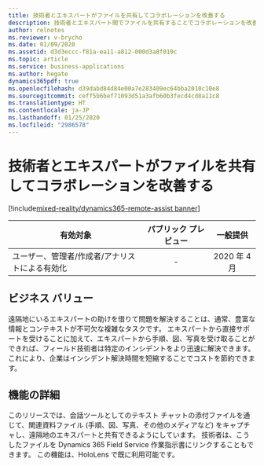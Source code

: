 ```yaml
---
title: 技術者とエキスパートがファイルを共有してコラボレーションを改善する
description: 技術者とエキスパート間でファイルを共有することでコラボレーションを改善する
author: relnotes
ms.reviewer: v-brycho
ms.date: 01/09/2020
ms.assetid: d3d3eccc-f81a-ea11-a812-000d3a8f010c
ms.topic: article
ms.service: business-applications
ms.author: hegate
dynamics365pdf: true
ms.openlocfilehash: d39dabd84d84e00a7e283409ec64bba2010c10e8
ms.sourcegitcommit: ceff5b6bef71093d51a3afb60b3fecd4cd8a11c8
ms.translationtype: HT
ms.contentlocale: ja-JP
ms.lasthandoff: 01/25/2020
ms.locfileid: "2986578"
---
```

# <a name="share-files-between-technicians-and-experts-to-improve-collaboration"></a>技術者とエキスパートがファイルを共有してコラボレーションを改善する
[!include[mixed-reality/dynamics365-remote-assist banner](../includes/mixed-reality/dynamics365-remote-assist.md)]

| 有効対象    |  パブリック プレビュー | 一般提供 | 
| ---------- | :----------: |:----------: |
|ユーザー、管理者/作成者/アナリストによる有効化|-| 2020 年 4 月|


## <a name="business-value"></a>ビジネス バリュー
<!-- bv start -->
遠隔地にいるエキスパートの助けを借りて問題を解決することは、通常、豊富な情報とコンテキストが不可欠な複雑なタスクです。 エキスパートから直接サポートを受けることに加えて、エキスパートから手順、図、写真を受け取ることができれば、フィールド技術者は特定のインシデントをより迅速に解決できます。 これにより、企業はインシデント解決時間を短縮することでコストを節約できます。
<!-- bv end -->



## <a name="feature-details"></a>機能の詳細
<!--feature detail start -->
 このリリースでは、会話ツールとしてのテキスト チャットの添付ファイルを通じて、関連資料ファイル (手順、図、写真、その他のメディアなど) をキャプチャし、遠隔地のエキスパートと共有できるようにしています。 技術者は、こうしたファイルを Dynamics 365 Field Service 作業指示書にリンクすることもできます。 この機能は、HoloLens で既に利用可能です。
<!--feature detail end -->










